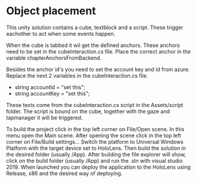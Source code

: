 # Object placement

This unity solution contains a cube, textblock and a script. These trigger eachother to act when some events happen.

When the cube is tabbed it wil get the defined anchors. These anchors need to be set in the cubeInteraction.cs file.
Place the correct anchor in the variable chapterAnchorsFromBackend.

Besides the anchor id's you need to set the account key and id from azure.
Replace the next 2 variables in the cubeInteraction.cs file.

- string accountId = "set this";
- string accountKey = "set this";

These texts come from the cubeInteraction.cs script in the Assets/script folder. The script is bound on the cube, together with the gaze and tapmanager it will be triggered.

To build the project click in the top left corner on File/Open scene. In this menu open the Main scene.
After opening the scene click in the top left corner on File/Build settings... Switch the platform to Universal Windows Platform with the target device set to HoloLens. Then build the solution in the desired folder (usually /App). After building the file explorer will show, click on the build folder (usually /App) and run the .sln with visual studio 2019. When launched you can deploy the application to the HoloLens using Release, x86 and the desired way of deploying.
